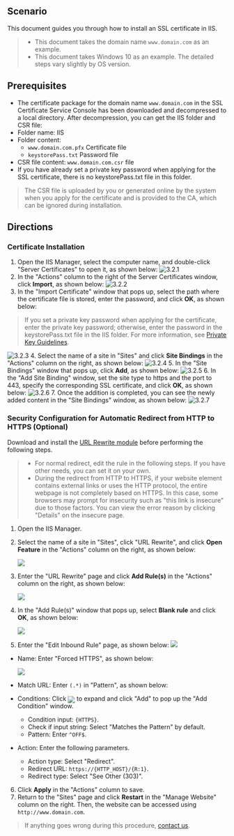 ## Scenario
This document guides you through how to install an SSL certificate in IIS.
>
>- This document takes the domain name `www.domain.com` as an example.
>- This document takes Windows 10 as an example. The detailed steps vary slightly by OS version.
>
## Prerequisites
- The certificate package for the domain name `www.domain.com` in the SSL Certificate Service Console has been downloaded and decompressed to a local directory.
After decompression, you can get the IIS folder and CSR file:
 - Folder name: IIS
 - Folder content:
    - `www.domain.com.pfx`   Certificate file
    - `keystorePass.txt`   Password file
  - CSR file content: 	`www.domain.com.csr` file
- If you have already set a private key password when applying for the SSL certificate, there is no keystorePass.txt file in this folder.

>The CSR file is uploaded by you or generated online by the system when you apply for the certificate and is provided to the CA, which can be ignored during installation.

## Directions

### Certificate Installation
1. Open the IIS Manager, select the computer name, and double-click "Server Certificates" to open it, as shown below:
![3.2.1](https://main.qcloudimg.com/raw/63cc23cb3c8b072fd5e63f7a2a897392.png)
2. In the "Actions" column to the right of the Server Certificates window, click **Import**, as shown below:
![3.2.2](https://main.qcloudimg.com/raw/63e4d372bd1e477c2154f9d6180f385f.png)
3. In the "Import Certificate" window that pops up, select the path where the certificate file is stored, enter the password, and click **OK**, as shown below:
> If you set a private key password when applying for the certificate, enter the private key password; otherwise, enter the password in the keystorePass.txt file in the IIS folder. For more information, see [Private Key Guidelines](https://intl.cloud.tencent.com/document/product/1007/30172).

![3.2.3](https://main.qcloudimg.com/raw/1206fcee96b6e9cd344ce46bf7afcc7b.png)
4. Select the name of a site in "Sites" and click **Site Bindings** in the "Actions" column on the right, as shown below:
![3.2.4](https://main.qcloudimg.com/raw/6ff986c0c965db25a4de68f28e967d31.png)
5. In the "Site Bindings" window that pops up, click **Add**, as shown below:
![3.2.5](https://main.qcloudimg.com/raw/100d7cf3a0d19a037319b2a0d921a762.png)
6. In the "Add Site Binding" window, set the site type to https and the port to 443, specify the corresponding SSL certificate, and click **OK**, as shown below:
![3.2.6](https://main.qcloudimg.com/raw/c2f04fbc7f33cfd9ec8fdd60175f8885.png)
7. Once the addition is completed, you can see the newly added content in the "Site Bindings" window, as shown below:
![3.2.7](https://main.qcloudimg.com/raw/4395620c3bb4e002400f931f4f3125bb.png)

### Security Configuration for Automatic Redirect from HTTP to HTTPS (Optional)

Download and install the [URL Rewrite module](https://www.iis.net/downloads/microsoft/url-rewrite) before performing the following steps.
>
>- For normal redirect, edit the rule in the following steps. If you have other needs, you can set it on your own.
>- During the redirect from HTTP to HTTPS, if your website element contains external links or uses the HTTP protocol, the entire webpage is not completely based on HTTPS. In this case, some browsers may prompt for insecurity such as "this link is insecure" due to those factors. You can view the error reason by clicking "Details" on the insecure page.
>
1. Open the IIS Manager.

2. Select the name of a site in "Sites", click "URL Rewrite", and click **Open Feature** in the "Actions" column on the right, as shown below:

   ![](https://main.qcloudimg.com/raw/9d647f7bb19a121c371120a6d9482367.png)

3. Enter the "URL Rewrite" page and click **Add Rule(s)** in the "Actions" column on the right, as shown below:

   ![](https://main.qcloudimg.com/raw/58d5dbab62564c841933752a5148788d.png)

4. In the "Add Rule(s)" window that pops up, select **Blank rule** and click **OK**, as shown below:

   ![](https://main.qcloudimg.com/raw/2f28f443bd62b0fdce6a0574038f33d8.png)

5. Enter the "Edit Inbound Rule" page, as shown below:
  ![](https://main.qcloudimg.com/raw/e2f54a8a685563b3a41a9b00dea20a66.png)
  - Name: Enter "Forced HTTPS", as shown below:

      ![](https://main.qcloudimg.com/raw/504e45cc712c4fbf4af0abccff51e8f5.png)

  - Match URL: Enter `(.*)` in "Pattern", as shown below:

  - Conditions: Click <img src="https://main.qcloudimg.com/raw/b55f713d199b5077dfa66fa960b08363.png" style="margin-bottom: -5px;"></img> to expand and click "Add" to pop up the "Add Condition" window.
    - Condition input: `{HTTPS}`.
    - Check if input string: Select "Matches the Pattern" by default.
    - Pattern: Enter `^OFF$`.
    
  - Action: Enter the following parameters.
	  - Action type: Select "Redirect".
	  - Redirect URL: `https://{HTTP_HOST}/{R:1}`.
	  - Redirect type: Select "See Other (303)".
6. Click **Apply** in the "Actions" column to save.
7. Return to the "Sites" page and click **Restart** in the "Manage Website" column on the right. Then, the website can be accessed using `http://www.domain.com`.

> If anything goes wrong during this procedure, [contact us](https://intl.cloud.tencent.com/document/product/1007/30951).

